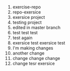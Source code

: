 1. exercise-repo
2. repo-exersice
3. exersice project
4. testing project
5. edited in master branch
6. test test test
7. test again
8. exersice test exersice test
9. I'm making changes
10. another change
11. change change change
12. change tesr exersice
